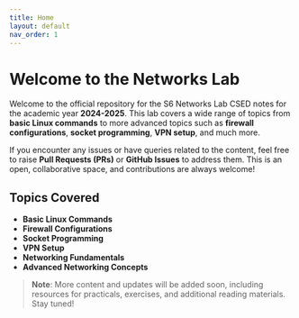 ```yaml
---
title: Home
layout: default
nav_order: 1 
---
```

# Welcome to the Networks Lab

Welcome to the official repository for the S6 Networks Lab CSED notes for the academic year **2024-2025**. This lab covers a wide range of topics from **basic Linux commands** to more advanced topics such as **firewall configurations**, **socket programming**, **VPN setup**, and much more. 

If you encounter any issues or have queries related to the content, feel free to raise **Pull Requests (PRs)** or **GitHub Issues** to address them. This is an open, collaborative space, and contributions are always welcome!

## Topics Covered
- **Basic Linux Commands**
- **Firewall Configurations**
- **Socket Programming**
- **VPN Setup**
- **Networking Fundamentals**
- **Advanced Networking Concepts**

> **Note**: More content and updates will be added soon, including resources for practicals, exercises, and additional reading materials. Stay tuned!

